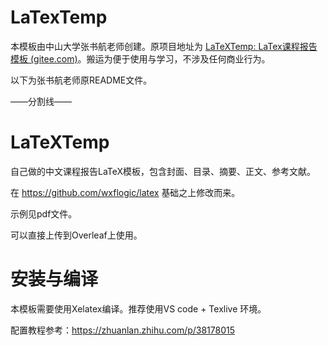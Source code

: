 # LaTexTemp 

本模板由中山大学张书航老师创建。原项目地址为 [LaTeXTemp: LaTex课程报告模板 (gitee.com)](https://gitee.com/shuhangz/LaTeXTemp)。搬运为便于使用与学习，不涉及任何商业行为。

以下为张书航老师原README文件。

——分割线——

# LaTeXTemp

自己做的中文课程报告LaTeX模板，包含封面、目录、摘要、正文、参考文献。

在 https://github.com/wxflogic/latex 基础之上修改而来。

示例见pdf文件。

可以直接上传到Overleaf上使用。

# 安装与编译

本模板需要使用Xelatex编译。推荐使用VS code + Texlive 环境。 

配置教程参考：https://zhuanlan.zhihu.com/p/38178015
